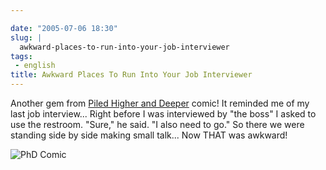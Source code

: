 ```yaml
---

date: "2005-07-06 18:30"
slug: |
  awkward-places-to-run-into-your-job-interviewer
tags:
 - english
title: Awkward Places To Run Into Your Job Interviewer
---
```


Another gem from [Piled Higher and Deeper](http://www.phdcomics.com)
comic! It reminded me of my last job interview... Right before I was
interviewed by "the boss" I asked to use the restroom. "Sure," he said.
"I also need to go." So there we were standing side by side making small
talk... Now THAT was awkward!

![PhD Comic](http://photos18.flickr.com/24092156_ebeabb025f_o.gif)
